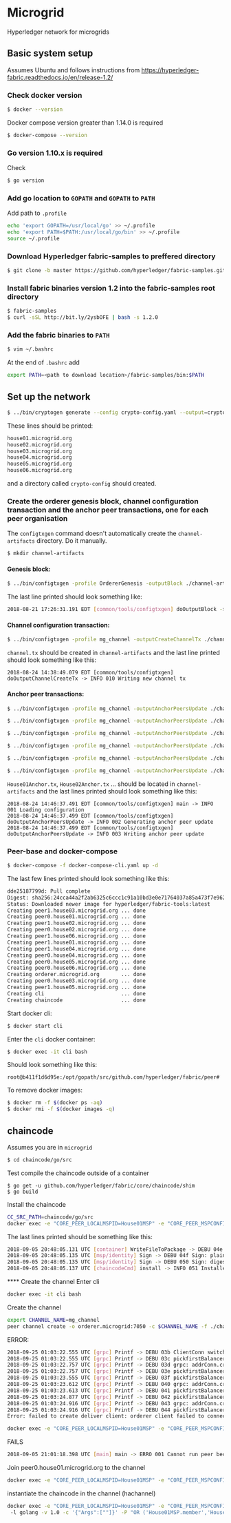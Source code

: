 # Microgrid
Hyperledger network for microgrids


## Basic system setup

Assumes Ubuntu and follows instructions from https://hyperledger-fabric.readthedocs.io/en/release-1.2/

### Check docker version
```bash
$ docker --version
```
Docker compose version greater than 1.14.0 is required
```bash
$ docker-compose --version
```

### Go version 1.10.x is required
Check
```bash
$ go version
```

### Add go location to ```GOPATH``` and ```GOPATH``` to ```PATH```
Add path to ```.profile```
```bash
echo 'export GOPATH=/usr/local/go' >> ~/.profile
echo 'export PATH=$PATH:/usr/local/go/bin' >> ~/.profile
source ~/.profile
```

### Download Hyperledger fabric-samples to preffered directory
```bash
$ git clone -b master https://github.com/hyperledger/fabric-samples.git
```

### Install fabric binaries version 1.2 into the fabric-samples root directory
```bash
$ fabric-samples
$ curl -sSL http://bit.ly/2ysbOFE | bash -s 1.2.0
```

### Add the fabric binaries to ```PATH```
```bash
$ vim ~/.bashrc
```
At the end of ```.bashrc``` add
```bash
export PATH=<path to download location>/fabric-samples/bin:$PATH
```

## Set up the network

```bash
$ ../bin/cryptogen generate --config crypto-config.yaml --output=crypto-config
```

These lines should be printed:
```bash
house01.microgrid.org
house02.microgrid.org
house03.microgrid.org
house04.microgrid.org
house05.microgrid.org
house06.microgrid.org
```

and a directory called ```crypto-config``` should created.

### Create the orderer genesis block, channel configuration transaction and the anchor peer transactions, one for each peer organisation

The ```configtxgen``` command doesn't automatically create the ```channel-artifacts``` directory.
Do it manually.
```bash
$ mkdir channel-artifacts
```

#### Genesis block:
```bash
$ ../bin/configtxgen -profile OrdererGenesis -outputBlock ./channel-artifacts/genesis.block
```

The last line printed should look something like:
```bash
2018-08-21 17:26:31.191 EDT [common/tools/configtxgen] doOutputBlock -> INFO 013 Writing genesis block
```

#### Channel configuration transaction:
```bash
$ ../bin/configtxgen -profile mg_channel -outputCreateChannelTx ./channel-artifacts/channel.tx -channelID mg_channel
```
```channel.tx``` should be created in ```channel-artifacts``` and the last line printed should look something like this:
```
2018-08-24 14:38:49.079 EDT [common/tools/configtxgen] doOutputChannelCreateTx -> INFO 010 Writing new channel tx
```

#### Anchor peer transactions:
```bash
$ ../bin/configtxgen -profile mg_channel -outputAnchorPeersUpdate ./channel-artifacts/House01Anchor.tx -channelID mg_channel -asOrg House01MSP

$ ../bin/configtxgen -profile mg_channel -outputAnchorPeersUpdate ./channel-artifacts/House02Anchor.tx -channelID mg_channel -asOrg House02MSP

$ ../bin/configtxgen -profile mg_channel -outputAnchorPeersUpdate ./channel-artifacts/House03Anchor.tx -channelID mg_channel -asOrg House03MSP

$ ../bin/configtxgen -profile mg_channel -outputAnchorPeersUpdate ./channel-artifacts/House04Anchor.tx -channelID mg_channel -asOrg House04MSP

$ ../bin/configtxgen -profile mg_channel -outputAnchorPeersUpdate ./channel-artifacts/House05Anchor.tx -channelID mg_channel -asOrg House05MSP

$ ../bin/configtxgen -profile mg_channel -outputAnchorPeersUpdate ./channel-artifacts/House06Anchor.tx -channelID mg_channel -asOrg House06MSP
```

```House01Anchor.tx```, ```House02Anchor.tx``` ... should be located in ```channel-artifacts```
and the last lines printed should look something like this:
```
2018-08-24 14:46:37.491 EDT [common/tools/configtxgen] main -> INFO 001 Loading configuration
2018-08-24 14:46:37.499 EDT [common/tools/configtxgen] doOutputAnchorPeersUpdate -> INFO 002 Generating anchor peer update
2018-08-24 14:46:37.499 EDT [common/tools/configtxgen] doOutputAnchorPeersUpdate -> INFO 003 Writing anchor peer update
```
### Peer-base and docker-compose

```bash
$ docker-compose -f docker-compose-cli.yaml up -d
```

The last few lines printed should look something like this:
```bash
dde25187799d: Pull complete
Digest: sha256:24cca44a2f2ab6325c6ccc1c91a10bd3e0e71764037a85a473f7e9621b3a0f91
Status: Downloaded newer image for hyperledger/fabric-tools:latest
Creating peer1.house03.microgrid.org ... done
Creating peer0.house01.microgrid.org ... done
Creating peer1.house02.microgrid.org ... done
Creating peer0.house02.microgrid.org ... done
Creating peer1.house06.microgrid.org ... done
Creating peer1.house01.microgrid.org ... done
Creating peer1.house04.microgrid.org ... done
Creating peer0.house04.microgrid.org ... done
Creating peer0.house05.microgrid.org ... done
Creating peer0.house06.microgrid.org ... done
Creating orderer.microgrid.org       ... done
Creating peer0.house03.microgrid.org ... done
Creating peer1.house05.microgrid.org ... done
Creating cli                         ... done
Creating chaincode                   ... done
```
Start docker cli:
```bash
$ docker start cli
```
Enter the ```cli``` docker container:
```bash
$ docker exec -it cli bash
```
Should look something like this:

```
root@b411f1d6d95e:/opt/gopath/src/github.com/hyperledger/fabric/peer#
```

To remove docker images:
```bash
$ docker rm -f $(docker ps -aq)
$ docker rmi -f $(docker images -q)
```

## chaincode

Assumes you are in ```microgrid```
```bash
$ cd chaincode/go/src
```
Test compile the chaincode outside of a container
```
$ go get -u github.com/hyperledger/fabric/core/chaincode/shim
$ go build
```

Install the chaincode
```bash
CC_SRC_PATH=chaincode/go/src
docker exec -e "CORE_PEER_LOCALMSPID=House01MSP" -e "CORE_PEER_MSPCONFIGPATH=/opt/gopath/src/github.com/hyperledger/fabric/peer/crypto/peerOrganizations/house01.microgrid.org/users/Admin@house01.microgrid.org/msp" cli peer chaincode install -n carecords -v 1.0 -p "$CC_SRC_PATH" -l golang
```

The last lines printed should be something like this:
```bash
2018-09-05 20:48:05.131 UTC [container] WriteFileToPackage -> DEBU 04e Writing file to tarball: src/chaincode/go/src/carecords.go
2018-09-05 20:48:05.135 UTC [msp/identity] Sign -> DEBU 04f Sign: plaintext: 0ACA070A5B08031A0B088582C1DC0510...F7C67F020000FFFF6A084374001A0000
2018-09-05 20:48:05.135 UTC [msp/identity] Sign -> DEBU 050 Sign: digest: 88E3BE1783D75457E36882431DCA4EDC77A7996F0C0BD3524E8DB208387A9B0B
2018-09-05 20:48:05.137 UTC [chaincodeCmd] install -> INFO 051 Installed remotely response:<status:200 payload:"OK" >
```

**** Create the channel
Enter cli
```bash
docker exec -it cli bash
```
Create the channel
```bash
export CHANNEL_NAME=mg_channel
peer channel create -o orderer.microgrid:7050 -c $CHANNEL_NAME -f ./channel-artifacts/channel.tx --tls --cafile /opt/gopath/src/github.com/hyperledger/fabric/peer/crypto/ordererOrganizations/microgrid.org/orderers/orderer.microgrid.org/msp/tlscacerts/tlsca.microgrid.org-cert.pem
```

ERROR:
```bash
2018-09-25 01:03:22.555 UTC [grpc] Printf -> DEBU 03b ClientConn switching balancer to "pick_first"
2018-09-25 01:03:22.555 UTC [grpc] Printf -> DEBU 03c pickfirstBalancer: HandleSubConnStateChange: 0xc4205f6ac0, CONNECTING
2018-09-25 01:03:22.757 UTC [grpc] Printf -> DEBU 03d grpc: addrConn.createTransport failed to connect to {orderer.microgrid:7050 0  <nil>}. Err :connection error: desc = "transport: Error while dialing dial tcp: lookup orderer.microgrid on 127.0.0.11:53: no such host". Reconnecting...
2018-09-25 01:03:22.757 UTC [grpc] Printf -> DEBU 03e pickfirstBalancer: HandleSubConnStateChange: 0xc4205f6ac0, TRANSIENT_FAILURE
2018-09-25 01:03:23.555 UTC [grpc] Printf -> DEBU 03f pickfirstBalancer: HandleSubConnStateChange: 0xc4205f6ac0, CONNECTING
2018-09-25 01:03:23.612 UTC [grpc] Printf -> DEBU 040 grpc: addrConn.createTransport failed to connect to {orderer.microgrid:7050 0  <nil>}. Err :connection error: desc = "transport: Error while dialing dial tcp: lookup orderer.microgrid on 127.0.0.11:53: no such host". Reconnecting...
2018-09-25 01:03:23.613 UTC [grpc] Printf -> DEBU 041 pickfirstBalancer: HandleSubConnStateChange: 0xc4205f6ac0, TRANSIENT_FAILURE
2018-09-25 01:03:24.877 UTC [grpc] Printf -> DEBU 042 pickfirstBalancer: HandleSubConnStateChange: 0xc4205f6ac0, CONNECTING
2018-09-25 01:03:24.916 UTC [grpc] Printf -> DEBU 043 grpc: addrConn.createTransport failed to connect to {orderer.microgrid:7050 0  <nil>}. Err :connection error: desc = "transport: Error while dialing dial tcp: lookup orderer.microgrid on 127.0.0.11:53: no such host". Reconnecting...
2018-09-25 01:03:24.916 UTC [grpc] Printf -> DEBU 044 pickfirstBalancer: HandleSubConnStateChange: 0xc4205f6ac0, TRANSIENT_FAILURE
Error: failed to create deliver client: orderer client failed to connect to orderer.microgrid:7050: failed to create new connection: context deadline exceeded
```


```bash
docker exec -e "CORE_PEER_LOCALMSPID=House01MSP" -e "CORE_PEER_MSPCONFIGPATH=/opt/gopath/src/github.com/hyperledger/fabric/peer/crypto/peerOrganizations/house01.microgrid.org/users/Admin@house01.microgrid.org/msp" peer0.house01.microgrid.org peer channel create -o orderer.microgrid.org:7050 -c hachannel -f /var/hyperledger/orderer/channel.tx
```
FAILS
```bash
2018-09-05 21:01:18.398 UTC [main] main -> ERRO 001 Cannot run peer because cannot init crypto, missing /opt/gopath/src/github.com/hyperledger/fabric/peer/crypto/peerOrganizations/house01.microgrid.org/users/Admin@house01.microgrid.org/msp folder
```
Join peer0.house01.microgrid.org to the channel
```bash
docker exec -e "CORE_PEER_LOCALMSPID=House01MSP" -e "CORE_PEER_MSPCONFIGPATH=/opt/gopath/src/github.com/hyperledger/fabric/peer/crypto/peerOrganizations/house01.microgrid.org/users/Admin@house01.microgrid.org/msp" peer0.house01.microgrid.org peer channel join -b hachannel.block
```

instantiate the chaincode in the channel (hachannel)
```bash
docker exec -e "CORE_PEER_LOCALMSPID=House01MSP" -e "CORE_PEER_MSPCONFIGPATH=/opt/gopath/src/github.com/hyperledger/fabric/peer/crypto/peerOrganizations/house01.microgrid.org/users/Admin@house01.microgrid.org/msp" cli peer chaincode instantiate -o orderer.microgrid.org:7050 -C hachannel -n carecords
 -l golang -v 1.0 -c '{"Args":[""]}' -P "OR ('House01MSP.member','House02MSP.member')"
```

<!--
Enter the ```chaincode``` docker container:
```bash
$ docker exec -it chaincode bash
```

Should looks something like this:
```
root@00c1cc5304ca:/opt/gopath/src/chaincode#
```
The location ```/opt/gopath/src/chaincode``` is set in ```docker-compose-cli.yaml```

Change directory and check that the source chaincode is there:
```
# cd go/src
# ls
```
You should see at least
```
CArecords.go
```
Compile the chaincode:
```
# go build
```
And run the chaincode:
```
# CORE_PEER_ADDRESS=peer0.house01.microgrid.org:7051 CORE_CHAINCODE_ID_NAME=cacc:0 ./src
```

- ORDERER_GENERAL_GENESISFILE=/etc/hyperledger/configtx/genesis.block
- ORDERER_GENERAL_GENESISFILE=/var/hyperledger/orderer/genesis.block -->
